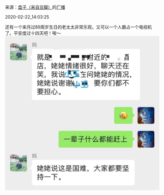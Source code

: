 来源：[盘子（来自豆瓣）](https://www.douban.com/people/zhaoxun69/)的[广播](https://www.douban.com/people/zhaoxun69/status/2826452122/)


2020-02-22_14:03:25


还有一个来月过89周岁生日的老太太非常乐观，又可以一个人霸占一个电视机了。平安度过十四天吧！唉～
![](./pic/2020-02-22_14:03:25-盘子的广播1.jpg)  

